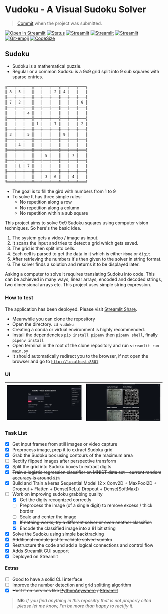# Vudoku - A Visual Sudoku Solver

> [Commit](https://github.com/joe733/vudoku/tree/0b9f38e86119c4031e7668375236a37aaadde22d) when the project was submitted.

[![Open in Streamlit](https://static.streamlit.io/badges/streamlit_badge_black_white.svg)](https://share.streamlit.io/joe733/vudoku/main/main.py)
[![Status](https://img.shields.io/badge/Project%20Completed-95%25-brightgreen)](https://github.com/joe733/vudoku)
[![Streamlit](https://img.shields.io/badge/Streamlit-0.82.0-blue)](https://github.com/streamlit/streamlit/)
[![Streamlit](https://img.shields.io/badge/Keras-2.4.3-blue)](https://github.com/opencv/opencv-python)
[![Streamlit](https://img.shields.io/badge/PythonOpenCV-4.5.2-blue)](https://github.com/opencv/opencv-python)
[![Git-emoji](https://img.shields.io/badge/Gitmoji-%20😎-FFDD67.svg)](https://gitmoji.dev)
[![CodeSize](https://img.shields.io/github/languages/code-size/joe733/vudoku?color=red&label=Code%20Size)](https://github.com/joe733/vudoku)

## Sudoku

- Sudoku is a mathematical puzzle.
- Regular or a common Sudoku is a 9x9 grid split into 9 sub squares with sparse entries.

```txt
╔═══╤═══╤═══╦═══╤═══╤═══╦═══╤═══╤═══╗
║ 8 │ 5 │   ║   │   │ 2 ║ 4 │   │   ║
╟───┼───┼───╫───┼───┼───╫───┼───┼───╢
║ 7 │ 2 │   ║   │   │   ║   │   │ 9 ║
╟───┼───┼───╫───┼───┼───╫───┼───┼───╢
║   │   │ 4 ║   │   │   ║   │   │   ║
╠═══╪═══╪═══╬═══╪═══╪═══╬═══╪═══╪═══╣
║   │   │   ║ 1 │   │ 7 ║   │   │ 2 ║
╟───┼───┼───╫───┼───┼───╫───┼───┼───╢
║ 3 │   │ 5 ║   │   │   ║ 9 │   │   ║
╟───┼───┼───╫───┼───┼───╫───┼───┼───╢
║   │ 4 │   ║   │   │   ║   │   │   ║
╠═══╪═══╪═══╬═══╪═══╪═══╬═══╪═══╪═══╣
║   │   │   ║   │ 8 │   ║   │ 7 │   ║
╟───┼───┼───╫───┼───┼───╫───┼───┼───╢
║   │ 1 │ 7 ║   │   │   ║   │   │   ║
╟───┼───┼───╫───┼───┼───╫───┼───┼───╢
║   │   │   ║   │ 3 │ 6 ║   │ 4 │   ║
╚═══╧═══╧═══╩═══╧═══╧═══╩═══╧═══╧═══╝
```

- The goal is to fill the gird with numbers from 1 to 9
- To solve tt has three simple rules:
  - No repetition along a row
  - No repetition along a column
  - No repetition within a sub square

This project aims to solve 9x9 Sudoku squares using computer vision techniques. So here's the basic idea.

1. The system gets a video / image as input.
2. It scans the input and tries to detect a grid which gets saved.
3. The grid is then split into cells.
4. Each cell is parsed to get the data in it which is either `None` or `digit`.
5. After retrieving the numbers it's then given to the solver in string format.
6. The solver finds a solution and returns it to be displayed later.

Asking a computer to solve it requires translating Sudoku into code. This can be achieved in many ways, linear arrays, encoded and decoded strings, two dimensional arrays etc. This project uses simple string expression.

### How to test

The application has been deployed. Please visit [Streamlit Share](https://share.streamlit.io/joe733/vudoku/main/main.py).

- Meanwhile you can clone the repository
- Open the directory. `cd vudoku`
- Creating a conda or virtual environment is highly recommended.
- Install the dependencies `pip install pipenv` then `pipenv shell`, finally `pipenv install`
- Open terminal in the root of the clone repository and run `streamlit run main.py`
- It should automatically redirect you to the browser, if not open the browser and go to [`http://localhost:8501`](http://localhost:8501/)

### UI

| ![InitialUI](vudoku/assets/images/screens/initial_ui.png) | ![CurrentUI](vudoku/assets/images/screens/current.png) |
| -------------------------------------------------- | ----------------------------------------------- |

### Task List

- [x] Get input frames from still images or video capture
- [x] Preprocess image, prep it to extract Sudoku grid
- [x] Grab the Sudoku box using contours of the maximum area
- [ ] Rectify flipped images after perspective transform
- [x] Split the grid into Sudoku boxes to extract digits
- [x] ~~Train a logistic regression classifier on MNIST data set - current random accuracy is around `91%`~~
- [x] Build and Train a keras Sequential Model (2 x Conv2D + MaxPool2D + Dropout + Flatten + Dense[ReLu] Dropout + Dense[SoftMax])
- [ ] Work on improving sudoku grabbing quality
  - [x] Get the digits recognized correctly
  - [ ] Preprocess the image (of a single digit) to remove excess / thick border
  - [ ] Scale and center the image
  - [x] ~~If nothing works, try a different solver or even another classifier.~~
  - [x] Encode the classified image into a 81 bit string
- [x] Solve the Sudoku using simple backtracking
- [x] ~~Additional module just to validate solved sudoku~~
- [x] Restructure the code and add a logical connections and control flow
- [x] Adds Streamlit GUI support
- [x] Deployed on Streamlit

#### Extras

- [ ] Good to have a solid CLI interface
- [ ] Improve the number detection and grid splitting algorithm
- [x] ~~Host it on services like [PythonAnywhere](https://www.pythonanywhere.com/) / [Streamlit](https://streamlit.io/)~~

> **NB**: _If you find anything in this repositry that is not properly cited please let me know, I'm be more than happy to rectify it._
